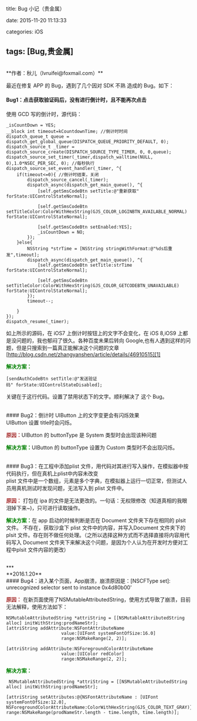 title: Bug 小记（贵金属）

date: 2015-11-20 11:13:33

categories: iOS

tags: [Bug,贵金属]
---


<br>
**作者：秋儿（lvruifei@foxmail.com）**

<br>

最近在修复 APP 的 Bug，遇到了几个因对 SDK 不熟 造成的 Bug。如下：
</br>

<!-- more -->
####	Bug1：点击获取验证码后，没有进行倒计时，且不能再次点击


使用 GCD 写的倒计时，源代码：
 
    _isCountDown = YES;
    __block int timeout=kCountdownTime; //倒计时时间
    dispatch_queue_t queue = dispatch_get_global_queue(DISPATCH_QUEUE_PRIORITY_DEFAULT, 0);
    dispatch_source_t _timer = dispatch_source_create(DISPATCH_SOURCE_TYPE_TIMER, 0, 0,queue);
    dispatch_source_set_timer(_timer,dispatch_walltime(NULL, 0),1.0*NSEC_PER_SEC, 0); //每秒执行
    dispatch_source_set_event_handler(_timer, ^{
        if(timeout<=0){ //倒计时结束，关闭
            dispatch_source_cancel(_timer);
            dispatch_async(dispatch_get_main_queue(), ^{
                [self.getSmsCodeBtn setTitle:@"重新获取" forState:UIControlStateNormal];

                [self.getSmsCodeBtn setTitleColor:ColorWithHexString(GJS_COLOR_LOGINBTN_AVAILABLE_NORMAL) forState:UIControlStateNormal];
                
                [self.getSmsCodeBtn setEnabled:YES];
                _isCountDown = NO;
            });
        }else{
            NSString *strTime = [NSString stringWithFormat:@"%ds后重发",timeout];
            dispatch_async(dispatch_get_main_queue(), ^{
                [self.getSmsCodeBtn setTitle:strTime forState:UIControlStateNormal];

                [self.getSmsCodeBtn setTitleColor:ColorWithHexString(GJS_COLOR_GETCODEBTN_UNAVAILABLE) forState:UIControlStateNormal];
            });
            timeout--;
            
        }
    });
    dispatch_resume(_timer);



如上所示的源码，在 iOS7 上倒计时按钮上的文字不会变化，在 iOS 8,iOS9 上都是没问题的，我也郁闷了很久。各种百度未果后转向 Google,也有人遇到这样的问题，但是只搜索到一篇真正能解决这个问题的文章 [http://blog.csdn.net/zhangyanshen/article/details/46910515][1]



<font color=green>**解决方案：**</font>

	[sendAuthCodeBtn setTitle:@"发送验证码" forState:UIControlStateDisabled]; 


关键在于这行代码。设置了禁用状态下的文字。顺利解决了 这个 Bug。

</br>
####	Bug2：倒计时 UIButton 上的文字变更会有闪烁效果
</br>
UIButton 设置 title时会闪烁。

<font color=brown>**原因：**</font>UIButton 的 buttonType 是 System 类型时会出现该种问题

<font color=green>**解决方案：**</font>UIButton 的 buttonType 设置为 Custom 类型时不会出现闪烁。

</br>
####	Bug3：在工程中添加plist 文件，用代码对其进行写入操作，在模拟器中按代码执行，但在真机上plist中内容未改变
</br>
plist 文件中是一个数组，元素是多个字典，在模拟器上运行一切正常，但测试人员用真机测试时发现问题，无法写入到 plist 文件中。

<font color=brown>**原因：**</font> 打包在 ipa 的文件是无法更改的。一句话：无权限修改（知道真相的我眼泪掉下来~)，只可进行读取操作。

<font color=green>**解决方案：**</font>在 app 启动的时候判断是否在 Document 文件夹下存在相同的 plsit 文件。 不存在，获取沙盒下 plist 文件中的内容，并写入Document 文件夹下的 plsit 文件。存在则不做任何处理。（之所以选择这种方式而不选择直接将内容用代码写入 Document 文件夹下来解决这个问题，是因为个人认为在开发时方便对工程中plsit 文件内容的更改）

</br>
***
</br>
**2016.1.20**

<br>
####	Bug4：进入某个页面，App崩溃，崩溃原因是：[NSCFType set]: unrecognized selector sent to instance 0x4d80b00'
</br>


<font color=brown>**原因：**</font> 在新页面使用了NSMutableAttributedString，使用方式导致了崩溃，目前无法解释，使用方法如下：

    NSMutableAttributedString *attriString = [[NSMutableAttributedString alloc] initWithString:prodNameStr];
    [attriString addAttribute:NSFontAttributeName
                         value:[UIFont systemFontOfSize:16.0]
                         range:NSMakeRange(2, 2)];
                         
    [attriString addAttribute:NSForegroundColorAttributeName
                         value:[UIColor redColor]
                         range:NSMakeRange(2, 2)];


<font color=green>**解决方案：**</font>

	 NSMutableAttributedString *attriString = [[NSMutableAttributedString alloc] initWithString:prodNameStr];
	 
    [attriString setAttributes:@{NSFontAttributeName : [UIFont systemFontOfSize:12.0], NSForegroundColorAttributeName:ColorWithHexString(GJS_COLOR_TEXT_GRAY)} range:NSMakeRange(prodNameStr.length - time.length, time.length)];





[1]:	http://blog.csdn.net/zhangyanshen/article/details/46910515 "http://blog.csdn.net/zhangyanshen/article/details/46910515"